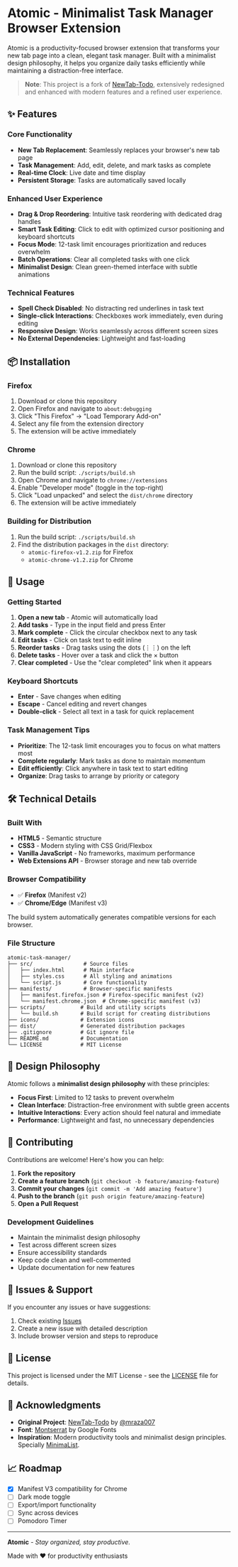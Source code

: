 # Atomic - Minimalist Task Manager Browser Extension

Atomic is a productivity-focused browser extension that transforms your new tab page into a clean, elegant task manager. Built with a minimalist design philosophy, it helps you organize daily tasks efficiently while maintaining a distraction-free interface.

> **Note**: This project is a fork of [NewTab-Todo](https://github.com/mraza007/NewTab-Todo), extensively redesigned and enhanced with modern features and a refined user experience.

## ✨ Features

### Core Functionality
- **New Tab Replacement**: Seamlessly replaces your browser's new tab page
- **Task Management**: Add, edit, delete, and mark tasks as complete
- **Real-time Clock**: Live date and time display
- **Persistent Storage**: Tasks are automatically saved locally

### Enhanced User Experience
- **Drag & Drop Reordering**: Intuitive task reordering with dedicated drag handles
- **Smart Task Editing**: Click to edit with optimized cursor positioning and keyboard shortcuts
- **Focus Mode**: 12-task limit encourages prioritization and reduces overwhelm
- **Batch Operations**: Clear all completed tasks with one click
- **Minimalist Design**: Clean green-themed interface with subtle animations

### Technical Features
- **Spell Check Disabled**: No distracting red underlines in task text
- **Single-click Interactions**: Checkboxes work immediately, even during editing
- **Responsive Design**: Works seamlessly across different screen sizes
- **No External Dependencies**: Lightweight and fast-loading

## 📦 Installation

### Firefox
1. Download or clone this repository
2. Open Firefox and navigate to `about:debugging`
3. Click "This Firefox" → "Load Temporary Add-on"
4. Select any file from the extension directory
5. The extension will be active immediately

### Chrome
1. Download or clone this repository
2. Run the build script: `./scripts/build.sh`
3. Open Chrome and navigate to `chrome://extensions`
4. Enable "Developer mode" (toggle in the top-right)
5. Click "Load unpacked" and select the `dist/chrome` directory
6. The extension will be active immediately

### Building for Distribution
1. Run the build script: `./scripts/build.sh`
2. Find the distribution packages in the `dist` directory:
   - `atomic-firefox-v1.2.zip` for Firefox
   - `atomic-chrome-v1.2.zip` for Chrome

## 🚀 Usage

### Getting Started
1. **Open a new tab** - Atomic will automatically load
2. **Add tasks** - Type in the input field and press Enter
3. **Mark complete** - Click the circular checkbox next to any task
4. **Edit tasks** - Click on task text to edit inline
5. **Reorder tasks** - Drag tasks using the dots (⋮⋮) on the left
6. **Delete tasks** - Hover over a task and click the × button
7. **Clear completed** - Use the "clear completed" link when it appears

### Keyboard Shortcuts
- **Enter** - Save changes when editing
- **Escape** - Cancel editing and revert changes
- **Double-click** - Select all text in a task for quick replacement

### Task Management Tips
- **Prioritize**: The 12-task limit encourages you to focus on what matters most
- **Complete regularly**: Mark tasks as done to maintain momentum
- **Edit efficiently**: Click anywhere in task text to start editing
- **Organize**: Drag tasks to arrange by priority or category

## 🛠️ Technical Details

### Built With
- **HTML5** - Semantic structure
- **CSS3** - Modern styling with CSS Grid/Flexbox
- **Vanilla JavaScript** - No frameworks, maximum performance
- **Web Extensions API** - Browser storage and new tab override

### Browser Compatibility
- ✅ **Firefox** (Manifest v2)
- ✅ **Chrome/Edge** (Manifest v3)

The build system automatically generates compatible versions for each browser.

### File Structure
```
atomic-task-manager/
├── src/                # Source files
│   ├── index.html      # Main interface
│   ├── styles.css      # All styling and animations
│   └── script.js       # Core functionality
├── manifests/          # Browser-specific manifests
│   ├── manifest.firefox.json # Firefox-specific manifest (v2)
│   └── manifest.chrome.json  # Chrome-specific manifest (v3)
├── scripts/           # Build and utility scripts
│   └── build.sh       # Build script for creating distributions
├── icons/             # Extension icons
├── dist/              # Generated distribution packages
├── .gitignore         # Git ignore file
├── README.md          # Documentation
└── LICENSE            # MIT License
```

## 🎨 Design Philosophy

Atomic follows a **minimalist design philosophy** with these principles:

- **Focus First**: Limited to 12 tasks to prevent overwhelm
- **Clean Interface**: Distraction-free environment with subtle green accents
- **Intuitive Interactions**: Every action should feel natural and immediate
- **Performance**: Lightweight and fast, no unnecessary dependencies

## 🤝 Contributing

Contributions are welcome! Here's how you can help:

1. **Fork the repository**
2. **Create a feature branch** (`git checkout -b feature/amazing-feature`)
3. **Commit your changes** (`git commit -m 'Add amazing feature'`)
4. **Push to the branch** (`git push origin feature/amazing-feature`)
5. **Open a Pull Request**

### Development Guidelines
- Maintain the minimalist design philosophy
- Test across different screen sizes
- Ensure accessibility standards
- Keep code clean and well-commented
- Update documentation for new features

## 🐛 Issues & Support

If you encounter any issues or have suggestions:

1. Check existing [Issues](../../issues)
2. Create a new issue with detailed description
3. Include browser version and steps to reproduce

## 📄 License

This project is licensed under the MIT License - see the [LICENSE](LICENSE) file for details.

## 🙏 Acknowledgments

- **Original Project**: [NewTab-Todo](https://github.com/mraza007/NewTab-Todo) by [@mraza007](https://github.com/mraza007)
- **Font**: [Montserrat](https://fonts.google.com/specimen/Montserrat) by Google Fonts
- **Inspiration**: Modern productivity tools and minimalist design principles. Specially [MinimaList](https://apps.apple.com/us/app/to-do-list-minimalist-widget/id993066159).

## 📈 Roadmap

- [x] Manifest V3 compatibility for Chrome
- [ ] Dark mode toggle
- [ ] Export/import functionality
- [ ] Sync across devices
- [ ] Pomodoro Timer

---

**Atomic** - *Stay organized, stay productive.*

Made with ❤️ for productivity enthusiasts
